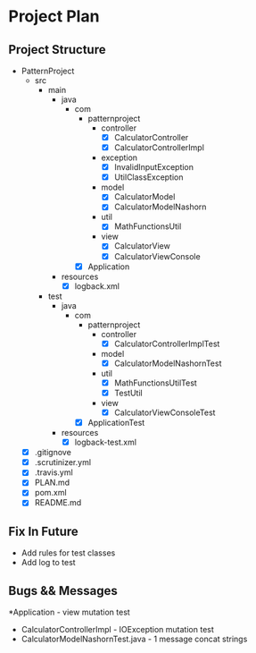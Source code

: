 # Project Plan
## Project Structure
* PatternProject
    * src
        * main
            * java
                * com
                    * patternproject
                        * controller
                            * [x] CalculatorController
                            * [x] CalculatorControllerImpl
                        * exception
                            * [x] InvalidInputException
                            * [x] UtilClassException
                        * model
                            * [x] CalculatorModel
                            * [x] CalculatorModelNashorn
                        * util
                            * [x] MathFunctionsUtil
                        * view
                            * [x] CalculatorView
                            * [x] CalculatorViewConsole
                    * [x] Application
            * resources
                * [x] logback.xml
        * test
            * java
                * com
                    * patternproject
                        * controller
                            * [x] CalculatorControllerImplTest
                        * model
                            * [x] CalculatorModelNashornTest
                        * util
                            * [x] MathFunctionsUtilTest
                            * [x] TestUtil
                        * view
                            * [x] CalculatorViewConsoleTest
                    * [x] ApplicationTest
            * resources
                * [x] logback-test.xml
    * [x] .gitignove
    * [x] .scrutinizer.yml
    * [x] .travis.yml
    * [x] PLAN.md
    * [x] pom.xml
    * [x] README.md

## Fix In Future
* Add rules for test classes
* Add log to test

## Bugs && Messages
*Application - view mutation test
* CalculatorControllerImpl - IOException mutation test
* CalculatorModelNashornTest.java - 1 message concat strings
